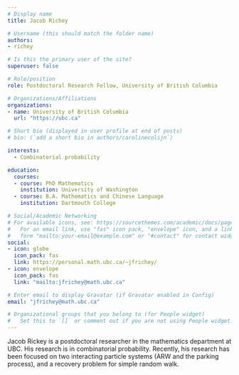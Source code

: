 ```yaml
---
# Display name
title: Jacob Richey

# Username (this should match the folder name)
authors:
- richey

# Is this the primary user of the site?
superuser: false

# Role/position
role: Postdoctoral Research Fellow, University of British Columbia

# Organizations/Affiliations
organizations:
- name: University of British Columbia
  url: "https://ubc.ca"

# Short bio (displayed in user profile at end of posts)
# bio: (`add a short bio in authors/carolinecolijn`)

interests:
  - Combinatorial probability

education:
  courses:
  - course: PhD Mathematics
    institution: University of Washington
  - course: B.A. Mathematics and Chinese Language
    institution: Dartmouth College

# Social/Academic Networking
# For available icons, see: https://sourcethemes.com/academic/docs/page-builder/#icons
#   For an email link, use "fas" icon pack, "envelope" icon, and a link in the
#   form "mailto:your-email@example.com" or "#contact" for contact widget.
social:
- icon: globe
  icon_pack: fas
  link: https://personal.math.ubc.ca/~jfrichey/
- icon: envelope
  icon_pack: fas
  link: "mailto:jfrichey@math.ubc.ca"

# Enter email to display Gravatar (if Gravatar enabled in Config)
email: "jfrichey@math.ubc.ca"

# Organizational groups that you belong to (for People widget)
#   Set this to `[]` or comment out if you are not using People widget.
---
```

Jacob Rickey is a postdoctoral researcher in the mathematics department at UBC.
His research is in combinatorial probability. Recently, his research has been
focused on two interacting particle systems (ARW and the parking process), and a
recovery problem for simple random walk.

